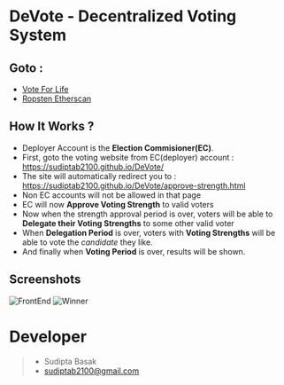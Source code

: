 # DeVote - Decentralized Voting System


## Goto : 
- [Vote For Life](https://sudiptab2100.github.io/DeVote/)
- [Ropsten Etherscan](https://ropsten.etherscan.io/address/0x1A3e0181cEE580FDC76339136496fdae810ABE26)

## How It Works ?
- Deployer Account is the **Election Commisioner(EC)**.
- First, goto the voting website from EC(deployer) account : https://sudiptab2100.github.io/DeVote/
- The site will automatically redirect you to : https://sudiptab2100.github.io/DeVote/approve-strength.html
- Non EC accounts will not be allowed in that page
- EC will now **Approve Voting Strength** to valid voters
- Now when the strength approval period is over, voters will be able to **Delegate their Voting Strengths** to some other valid voter 
- When **Delegation Period** is over, voters with **Voting Strengths** will be able to vote the *candidate* they like.
- And finally when **Voting Period** is over, results will be shown.


## Screenshots

![FrontEnd](https://sudiptab2100.github.io/DeVote/index.png)
![Winner](https://sudiptab2100.github.io/DeVote/winner.png)

# Developer
> - Sudipta Basak 
> - sudiptab2100@gmail.com
